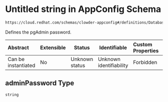 # Untitled string in AppConfig Schema

```txt
https://cloud.redhat.com/schemas/clowder-appconfig#/definitions/DatabaseConfig/properties/adminPassword
```

Defines the pgAdmin password.


| Abstract            | Extensible | Status         | Identifiable            | Custom Properties | Additional Properties | Access Restrictions | Defined In                                                          |
| :------------------ | ---------- | -------------- | ----------------------- | :---------------- | --------------------- | ------------------- | ------------------------------------------------------------------- |
| Can be instantiated | No         | Unknown status | Unknown identifiability | Forbidden         | Allowed               | none                | [schema.json\*](../../../../out/schema.json "open original schema") |

## adminPassword Type

`string`
